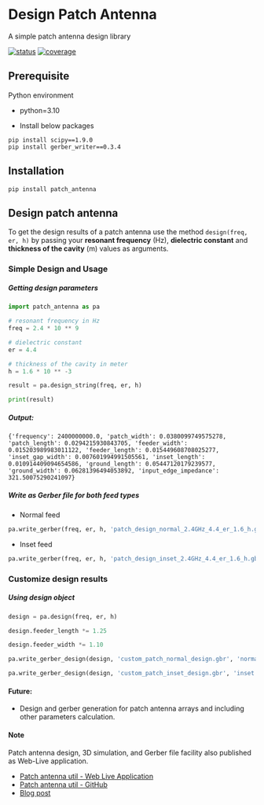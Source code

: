 # Design Patch Antenna

A simple patch antenna design library

[![status](https://api.travis-ci.com/bhanuchander210/patch_antenna.png)](https://travis-ci.com/github/Bhanuchander210/patch_antenna) [![coverage](https://img.shields.io/codecov/c/github/bhanuchander210/patch_antenna)](https://app.codecov.io/gh/Bhanuchander210/patch_antenna)


## Prerequisite

Python environment

- python=3.10

- Install below packages

```
pip install scipy==1.9.0
pip install gerber_writer==0.3.4
```


## Installation

```
pip install patch_antenna
```

## Design patch antenna

To get the design results of a patch antenna use the method `design(freq, er, h)` by passing your 
**resonant frequency** (Hz), **dielectric constant** and **thickness of the cavity** (m) values as arguments.

### Simple Design and Usage

##### Getting design parameters


```python
import patch_antenna as pa

# resonant frequency in Hz
freq = 2.4 * 10 ** 9

# dielectric constant
er = 4.4

# thickness of the cavity in meter
h = 1.6 * 10 ** -3

result = pa.design_string(freq, er, h)

print(result)

```

##### Output:

```
{'frequency': 2400000000.0, 'patch_width': 0.0380099749575278, 'patch_length': 0.0294215930843705, 'feeder_width': 0.015203989983011122, 'feeder_length': 0.015449608708025277, 'inset_gap_width': 0.007601994991505561, 'inset_length': 0.010914409094654586, 'ground_length': 0.05447120179239577, 'ground_width': 0.06281396494053892, 'input_edge_impedance': 321.50075290241097}
```


##### Write as Gerber file for both feed types

- Normal feed

```python
pa.write_gerber(freq, er, h, 'patch_design_normal_2.4GHz_4.4_er_1.6_h.gbr', 'normal')
```

- Inset feed

```python
pa.write_gerber(freq, er, h, 'patch_design_inset_2.4GHz_4.4_er_1.6_h.gbr', 'inset')
```


### Customize design results

##### Using design object

```python
design = pa.design(freq, er, h)

design.feeder_length *= 1.25

design.feeder_width *= 1.10

pa.write_gerber_design(design, 'custom_patch_normal_design.gbr', 'normal')

pa.write_gerber_design(design, 'custom_patch_inset_design.gbr', 'inset')
```

#### Future:

- Design and gerber generation for patch antenna arrays and including other parameters calculation.


#### Note

Patch antenna design, 3D simulation, and Gerber file facility also published as Web-Live application.

- [Patch antenna util - Web Live Application](https://bhanuchander210.github.io/patch-antenna-util/)
- [Patch antenna util - GitHub](https://github.com/Bhanuchander210/patch-antenna-util)
- [Blog post](https://bhanuchander210.github.io/Design-A-Rectangular-Patch-Antenna-Using-Python/)
